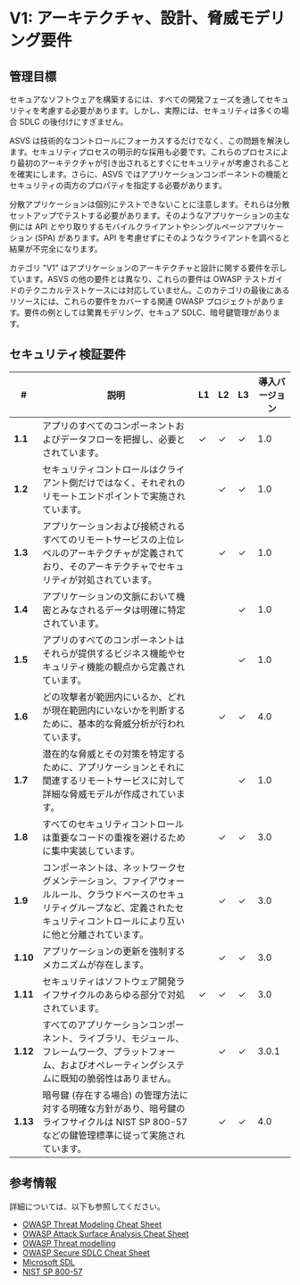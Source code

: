# V1: アーキテクチャ、設計、脅威モデリング要件

## 管理目標

セキュアなソフトウェアを構築するには、すべての開発フェーズを通してセキュリティを考慮する必要があります。しかし、実際には、セキュリティは多くの場合 SDLC の後付けにすぎません。

ASVS は技術的なコントロールにフォーカスするだけでなく、この問題を解決します。セキュリティプロセスの明示的な採用も必要です。これらのプロセスにより最初のアーキテクチャが引き出されるとすぐにセキュリティが考慮されることを確実にします。さらに、ASVS ではアプリケーションコンポーネントの機能とセキュリティの両方のプロパティを指定する必要があります。

分散アプリケーションは個別にテストできないことに注意します。それらは分散セットアップでテストする必要があります。そのようなアプリケーションの主な例には API とやり取りするモバイルクライアントやシングルページアプリケーション (SPA) があります。API を考慮せずにそのようなクライアントを調べると結果が不完全になります。

カテゴリ "V1" はアプリケーションのアーキテクチャと設計に関する要件を示しています。ASVS の他の要件とは異なり、これらの要件は OWASP テストガイドのテクニカルテストケースには対応していません。このカテゴリの最後にあるリソースには、これらの要件をカバーする関連 OWASP プロジェクトがあります。要件の例としては驚異モデリング、セキュア SDLC、暗号鍵管理があります。

## セキュリティ検証要件

| # | 説明 | L1 | L2 | L3 | 導入バージョン |
| --- | --- | --- | --- | -- | -- |
| **1.1** | アプリのすべてのコンポーネントおよびデータフローを把握し、必要とされています。 | ✓ | ✓ | ✓ | 1.0 |
| **1.2** | セキュリティコントロールはクライアント側だけではなく、それぞれのリモートエンドポイントで実施されています。 |  | ✓ | ✓ | 1.0 |
| **1.3** | アプリケーションおよび接続されるすべてのリモートサービスの上位レベルのアーキテクチャが定義されており、そのアーキテクチャでセキュリティが対処されています。 |  | ✓ | ✓ | 1.0 |
| **1.4** | アプリケーションの文脈において機密とみなされるデータは明確に特定されています。 |  |  | ✓ | 1.0 |
| **1.5** | アプリのすべてのコンポーネントはそれらが提供するビジネス機能やセキュリティ機能の観点から定義されています。 | | | ✓ | 1.0 |
| **1.6** | どの攻撃者が範囲内にいるか、どれが現在範囲内にいないかを判断するために、基本的な脅威分析が行われています。 |  | ✓ | ✓ | 4.0 |
| **1.7** | 潜在的な脅威とその対策を特定するために、アプリケーションとそれに関連するリモートサービスに対して詳細な脅威モデルが作成されています。 |  |  | ✓ | 1.0 |
| **1.8** | すべてのセキュリティコントロールは重要なコードの重複を避けるために集中実装しています。 | | ✓ | ✓ | 3.0 |
| **1.9** | コンポーネントは、ネットワークセグメンテーション、ファイアウォールルール、クラウドベースのセキュリティグループなど、定義されたセキュリティコントロールにより互いに他と分離されています。 | | ✓ | ✓ | 3.0 |
| **1.10** | アプリケーションの更新を強制するメカニズムが存在します。 | | ✓ | ✓ | 3.0 |
| **1.11** | セキュリティはソフトウェア開発ライフサイクルのあらゆる部分で対処されています。 | ✓ | ✓ | ✓ | 3.0 |
| **1.12** | すべてのアプリケーションコンポーネント、ライブラリ、モジュール、フレームワーク、プラットフォーム、およびオペレーティングシステムに既知の脆弱性はありません。 | |✓ |✓ | 3.0.1 |
| **1.13** | 暗号鍵 (存在する場合) の管理方法に対する明確な方針があり、暗号鍵のライフサイクルは NIST SP 800-57 などの鍵管理標準に従って実施されています。 | | ✓ | ✓ | 4.0 |

## 参考情報

詳細については、以下も参照してください。


* [OWASP Threat Modeling Cheat Sheet](https://www.owasp.org/index.php/Threat_Modeling_Cheat_Sheet)
* [OWASP Attack Surface Analysis Cheat Sheet](https://www.owasp.org/index.php/Attack_Surface_Analysis_Cheat_Sheet)
* [OWASP Threat modelling](https://www.owasp.org/index.php/Application_Threat_Modeling)
* [OWASP Secure SDLC Cheat Sheet](https://www.owasp.org/index.php/Secure_SDLC_Cheat_Sheet)
* [Microsoft SDL](https://www.microsoft.com/en-us/sdl/)
* [NIST SP 800-57](https://csrc.nist.gov/publications/detail/sp/800-57-part-1/rev-4/final)
